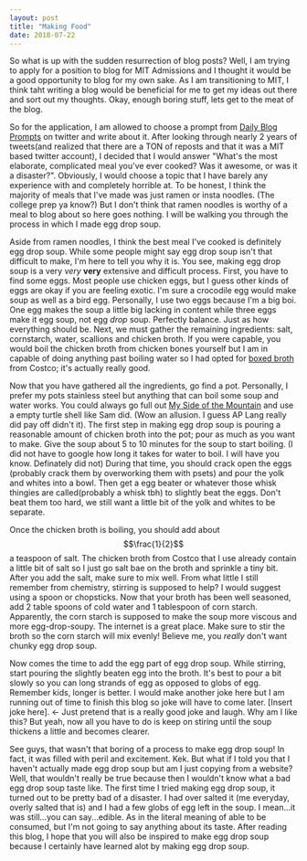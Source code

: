```yaml
---
layout: post
title: "Making Food"
date: 2018-07-22
---
```

So what is up with the sudden resurrection of blog posts? Well, I am trying to apply for a position to blog for MIT Admissions and I thought it would be a good opportunity to blog for my own sake. As I am transitioning to MIT, I think taht writing a blog would be beneficial for me to get my ideas out there and sort out my thoughts. Okay, enough boring stuff, lets get to the meat of the blog. 

So for the application, I am allowed to choose a prompt from <a href="https://twitter.com/dailyblogprompt/status/810617500404682752">Daily Blog Prompts</a> on twitter and write about it. After looking through nearly 2 years of tweets(and realized that there are a TON of reposts and that it was a MIT based twitter account), I decided that I would answer "What's the most elaborate, complicated meal you've ever cooked? Was it awesome, or was it a disaster?". Obviously, I would choose a topic that I have barely any experience with and completely horrible at. To be honest, I think the majority of meals that I've made was just ramen or insta noodles. (The college prep ya know?) But I don't think that ramen noodles is worthy of a meal to blog about so here goes nothing. I will be walking you through the process in which I made egg drop soup. 

Aside from ramen noodles, I think the best meal I've cooked is definitely egg drop soup. While some people might say egg drop soup isn't that difficult to make, I'm here to tell you why it is. You see, making egg drop soup is a very <i>very</i> <strong>very</strong> extensive and difficult process. First, you have to find some eggs. Most people use chicken eggs, but I guess other kinds of eggs are okay if you are feeling exotic. I'm sure a crocodile egg would make soup as well as a bird egg. Personally, I use two eggs because I'm a big boi. One egg makes the soup a little big lacking in content while three eggs make it egg soup, not egg <i>drop</i> soup. Perfectly balance. Just as how everything should be. Next, we must gather the remaining ingredients: salt, cornstarch, water, scallions and chicken broth. If you were capable, you would boil the chicken broth from chicken bones yourself but I am in capable of doing anything past boiling water so I had opted for <a href="https://www.costco.com/Kirkland-Signature-Organic-Chicken-Stock-32-fl-oz%2C-6-count.product.100334015.html">boxed broth</a> from Costco; it's actually really good.

Now that you have gathered all the ingredients, go find a pot. Personally, I prefer my pots stainless steel but anything that can boil some soup and water works. You could always go full out <u>My Side of the Mountain</u> and use a empty turtle shell like Sam did. (Wow an allusion. I guess AP Lang really did pay off didn't it). The first step in making egg drop soup is pouring a reasonable amount of chicken broth into the pot; pour as much as you want to make. Give the soup about 5 to 10 minutes for the soup to start boiling. (I did not have to google how long it takes for water to boil. I will have you know. Definately did not) During that time, you should crack open the eggs (probably crack them by overworking them with psets) and pour the yolk and whites into a bowl. Then get a egg beater or whatever those whisk thingies are called(probably a whisk tbh) to slightly beat the eggs. Don't beat them too hard, we still want a little bit of the yolk and whites to be separate. 

Once the chicken broth is boiling, you should add about $$\frac{1}{2}$$ a teaspoon of salt. The chicken broth from Costco that I use already contain a little bit of salt so I just go salt bae on the broth and sprinkle a tiny bit. After you add the salt, make sure to mix well. From what little I still remember from chemistry, stirring is supposed to help? I would suggest using a spoon or chopsticks. Now that your broth has been well seasoned, add 2 table spoons of cold water and 1 tablespoon of corn starch. Apparently, the corn starch is supposed to make the soup more viscous and more egg-drop-soupy. The internet is a great place. Make sure to stir the broth so the corn starch will mix evenly! Believe me, you <i>really</i> don't want chunky egg drop soup.

Now comes the time to add the egg part of egg drop soup. While stirring, start pouring the slightly beaten egg into the broth. It's best to pour a bit slowly so you can long strands of egg as opposed to globs of egg. Remember kids, longer is better. I would make another joke here but I am running out of time to finish this blog so joke will have to come later. [Insert joke here]. <- Just pretend that is a really good joke and laugh. Why am I like this? But yeah, now all you have to do is keep on stiring until the soup thickens a little and becomes clearer. 

See guys, that wasn't that boring of a process to make egg drop soup! In fact, it was filled with peril and excitement. Kek. But what if I told you that I haven't actually made egg drop soup but am I just copying from a website? Well, that wouldn't really be true because then I wouldn't know what a bad egg drop soup taste like. The first time I tried making egg drop soup, it turned out to be pretty bad of a disaster. I had over salted it (me everyday, overly salted that is) and I had a few globs of egg left in the soup. I mean...it was still...you can say...edible. As in the literal meaning of able to be consumed, but I'm not going to say anything about its taste. After reading this blog, I hope that you will also be inspired to make egg drop soup because I certainly have learned alot by making egg drop soup. 

